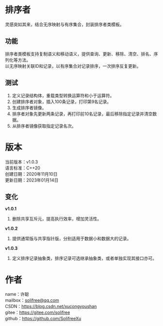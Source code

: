 # 排序者
灵感突如其来，结合无序映射与有序集合，封装排序者类模板。

## 功能
排序者类模板支持复制语义和移动语义，提供查询、更新、移除、清空、排名、序列化等方法。  
以无序映射关联ID和记录，以有序集合对记录排序，一次排序反复更新。

## 测试
1. 定义记录结构体，重载类型转换运算符和小于运算符。
2. 创建排序者对象，插入100条记录，打印第9名记录。
3. 生成排序者镜像。
4. 排序者对象先更新两条记录，再打印前10名记录，最后移除指定记录并清空数据。
5. 从排序者镜像获取指定记录名次。

# 版本
当前版本：v1.0.3  
语言标准：C++20  
创建日期：2020年11月10日  
更新日期：2023年01月14日

## 变化
**v1.0.1**
1. 删除共享互斥元，提高执行效率，增加灵活性。

**v1.0.2**
1. 提供通常版与共享指针版，分别适用于数据小和数据大的记录。

**v1.0.3**
1. 定义排序记录抽象类，排序记录可选继承抽象类，或者单独实现其接口亦可。

# 作者
name：许聪  
mailbox：solifree@qq.com  
CSDN：https://blog.csdn.net/xucongyoushan  
gitee：https://gitee.com/solifree  
github：https://github.com/SolifreeXu
